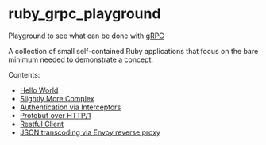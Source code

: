 # ruby_grpc_playground
Playground to see what can be done with [gRPC](https://grpc.io/docs/what-is-grpc/introduction/)

A collection of small self-contained Ruby applications that focus on the bare minimum
needed to demonstrate a concept.

Contents:

* [Hello World](./00_hello_world)
* [Slightly More Complex](./01_slightly_more_complex)
* [Authentication via Interceptors](./02_auth_interceptors)
* [Protobuf over HTTP/1](./03_protobuff_over_http)
* [Restful Client](./04_restful_client)
* [JSON transcoding via Envoy reverse proxy](./05_reverse_proxy)

